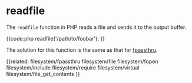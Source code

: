 # readfile

The `readfile` function in PHP reads a file and sends it to the output buffer.

{{code:php
    readfile('/path/to/foobar');
}}

The solution for this function is the same as that for 
[fpassthru](../filesystem/fpassthru).


{{related:
    filesystem/fpassthru
    filesystem/file
    filesystem/fopen
    filesystem/include
    filesystem/require
    filesystem/virtual
    filesystem/file_get_contents
}}
